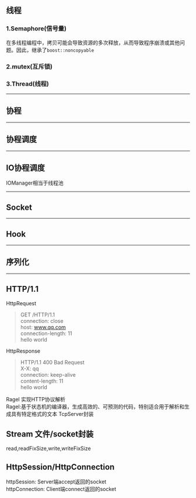 

## 线程

### 1.Semaphore(信号量)

在多线程编程中，拷贝可能会导致资源的多次释放，从而导致程序崩溃或其他问题。因此，继承了`boost::noncopyable`

### 2.mutex(互斥锁)

### 3.Thread(线程)

---

## 协程

---

## 协程调度

---

## IO协程调度

IOManager相当于线程池


---

## Socket

---

## Hook

---

## 序列化

---

## HTTP/1.1

HttpRequest

> GET /HTTP/1.1  
> connection: close  
> host: www.qq.com  
> connection-length: 11  
> hello world

HttpResponse

> HTTP/1.1 400 Bad Request  
> X-X: qq  
> connection: keep-alive  
> content-length: 11  
> hello world

Ragel 实现HTTP协议解析  
Ragel:基于状态机的编译器，生成高效的、可预测的代码，特别适合用于解析和生成具有特定格式的文本
TcpServer封装

## Stream 文件/socket封装

read,readFixSize,write,writeFixSize

## HttpSession/HttpConnection

httpSession: Server端accept返回的socket  
httpConnection: Client端connect返回的socket